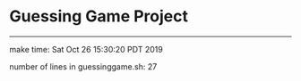 # Guessing Game Project
---
make time: Sat Oct 26 15:30:20 PDT 2019


number of lines in guessinggame.sh: 27
